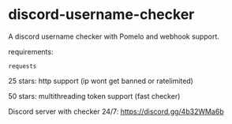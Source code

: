 # discord-username-checker
A discord username checker with Pomelo and webhook support.

requirements:
```
requests
```

25 stars: http support (ip wont get banned or ratelimited)

50 stars: multithreading token support (fast checker)

Discord server with checker 24/7: https://discord.gg/4b32WMa6b
